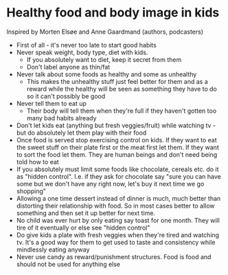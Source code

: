 # Healthy food and body image in kids

Inspired by Morten Elsøe and Anne Gaardmand (authors, podcasters)

* First of all - it's never too late to start good habits
* Never speak weight, body type, diet with kids.
  * If you absolutely want to diet, keep it secret from them
  * Don't label anyone as thin/fat
* Never talk about some foods as healthy and some as unhealthy
  * This makes the unhealthy stuff just feel better for them and as a reward while the healthy will be seen as something they have to do so it can't possibly be good
* Never tell them to eat up
  * Their body will tell them when they're full if they haven't gotten too many bad habits already
* Don't let kids eat (anything but fresh veggies/fruit) while watching tv - but do absolutely let them play with their food
* Once food is served stop exercising control on kids. If they want to eat the sweet stuff on their plate first or the meat first let them. If they want to sort the food let them. They are human beings and don't need being told how to eat
* If you absolutely must limit some foods like chocolate, cereals etc. do it as "hidden control". I.e. if they ask for chocolate say "sure you can have some but we don't have any right now, let's buy it next time we go shopping"
* Allowing a one time dessert instead of dinner is much, much better than distorting their relationship with food. So in most cases better to allow something and then set it up better for next time.
* No child was ever hurt by only eating say toast for one month. They will tire of it eventually or else see "hidden control"
* Do give kids a plate with fresh veggies when they're tired and watching tv. It's a good way for them to get used to taste and consistency while mindlessly eating anyway
* Never use candy as reward/punishment structures. Food is food and should not be used for anything else
